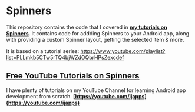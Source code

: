 # Spinners
This repository contains the code that I covered in **[my tutorials on Spinners](https://www.youtube.com/playlist?list=PLLmkb5CTw5rTQ4bjWZdOQbrHPsZexcdef)**.
It contains code for addding Spinners to your Android app, along with providing a custom Spinner layout, getting the selected item &amp; more. 

It is based on a tutorial series: https://www.youtube.com/playlist?list=PLLmkb5CTw5rTQ4bjWZdOQbrHPsZexcdef

## [Free YouTube Tutorials on Spinners](https://www.youtube.com/playlist?list=PLLmkb5CTw5rTQ4bjWZdOQbrHPsZexcdef)
I have plenty of tutorials on my YouTube Channel for learning Android app development from scratch.
**[https://youtube.com/ijapps](https://youtube.com/ijapps)**
